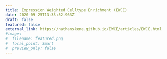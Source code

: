```yaml
---
title: Expression Weighted Celltype Enrichment (EWCE)
date: 2020-09-25T13:33:52.963Z
draft: false
featured: false
external_link: https://nathanskene.github.io/EWCE/articles/EWCE.html
#image:
#  filename: featured.png
#  focal_point: Smart
#  preview_only: false
---
```

